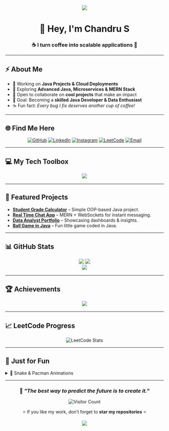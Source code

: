 <!-- HEADER -->
<div align="center">
  <img src="https://capsule-render.vercel.app/api?type=waving&color=gradient&height=120&section=header"/>
  
  # 👋 Hey, I'm Chandru S  
  ### ☕ I turn coffee into scalable applications 🚀
</div>

---

## ⚡ About Me
- 🔭 Working on **Java Projects & Cloud Deployments**  
- 🌱 Exploring **Advanced Java, Microservices & MERN Stack**  
- 👯 Open to collaborate on **cool projects** that make an impact  
- 🎯 Goal: Becoming a **skilled Java Developer & Data Enthusiast**  
- ☕ Fun fact: *Every bug I fix deserves another cup of coffee!*  

---

## 🌐 Find Me Here
<div align="center">

[![GitHub](https://img.shields.io/badge/GitHub-181717?style=for-the-badge&logo=github&logoColor=white)](https://github.com/iam-chandru-selvam)
[![LinkedIn](https://img.shields.io/badge/LinkedIn-0077B5?style=for-the-badge&logo=linkedin&logoColor=white)](https://www.linkedin.com/in/iam-chandru-selvam/)
[![Instagram](https://img.shields.io/badge/Instagram-E4405F?style=for-the-badge&logo=instagram&logoColor=white)](https://www.instagram.com/_druchan__official_/)
[![LeetCode](https://img.shields.io/badge/LeetCode-FFA116?style=for-the-badge&logo=leetcode&logoColor=black)](https://leetcode.com/Druchan_03)
[![Email](https://img.shields.io/badge/Email-D14836?style=for-the-badge&logo=gmail&logoColor=white)](mailto:chandrusurya523@gmail.com)

</div>

---

## 💻 My Tech Toolbox
<div align="center">
  <img src="https://skillicons.dev/icons?i=java,html,css,js,react,nodejs,express,mongodb,mysql,docker,git,github,vscode,intellij" />
</div>

---

## 🚀 Featured Projects
- [**Student Grade Calculator**](https://github.com/iam-chandru-selvam/Student-Grade-Calculator) – Simple OOP-based Java project.  
- [**Real Time Chat App**](https://github.com/iam-chandru-selvam/Real-Time-Chat-App) – MERN + WebSockets for instant messaging.  
- [**Data Analyst Portfolio**](https://github.com/iam-chandru-selvam/Data-Analyst-Portfolio) – Showcasing dashboards & insights.  
- [**Ball Game in Java**](https://github.com/iam-chandru-selvam/Ball-Game) – Fun little game coded in Java.  

---

## 📊 GitHub Stats
<div align="center">
  <img height="170em" src="https://github-readme-stats.vercel.app/api?username=iam-chandru-selvam&show_icons=true&theme=tokyonight&hide_border=true&count_private=true"/>
  <img height="170em" src="https://github-readme-stats.vercel.app/api/top-langs/?username=iam-chandru-selvam&theme=tokyonight&hide_border=true&layout=compact"/>
</div>

<div align="center">
  <img src="https://nirzak-streak-stats.vercel.app/?user=iam-chandru-selvam&theme=tokyonight&hide_border=true"/>
</div>

---

## 🏆 Achievements
<div align="center">
  <img src="https://github-profile-trophy.vercel.app/?username=iam-chandru-selvam&theme=tokyonight&no-frame=true&row=1&column=7"/>
</div>

---

## 📈 LeetCode Progress
<div align="center">
  <img src="https://leetcard.jacoblin.cool/Druchan_03?theme=dark&font=Noto%20Sans&ext=heatmap" alt="LeetCode Stats"/>
</div>

---

## 🐍 Just for Fun
<details>
<summary>🐍 Snake & Pacman Animations</summary>
<br>

<img src="https://raw.githubusercontent.com/iam-chandru-selvam/iam-chandru-selvam/output/snake.svg" alt="Snake animation" />

<picture>
  <source media="(prefers-color-scheme: light)" srcset="https://raw.githubusercontent.com/VIDAKHOSHPEY22/VIDAKHOSHPEY22/output/pacman-contribution-graph.svg">
  <source media="(prefers-color-scheme: dark)" srcset="https://raw.githubusercontent.com/VIDAKHOSHPEY22/VIDAKHOSHPEY22/output/pacman-contribution-graph-dark.svg">
  <img alt="pacman contribution graph" src="https://raw.githubusercontent.com/VIDAKHOSHPEY22/VIDAKHOSHPEY22/output/pacman-contribution-graph.svg">
</picture>

</details>

---

<div align="center">
  
### 💭 *"The best way to predict the future is to create it."*

![Visitor Count](https://visitor-badge.laobi.icu/badge?page_id=iam-chandru-selvam.iam-chandru-selvam&style=flat-square&color=0088cc)

⭐ If you like my work, don’t forget to **star my repositories** ⭐  

</div>

<!-- FOOTER -->
<div align="center">
  <img src="https://capsule-render.vercel.app/api?type=waving&color=gradient&height=100&section=footer"/>
</div>
